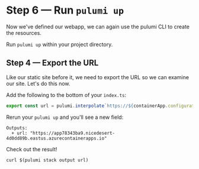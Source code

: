 # Step 6 &mdash; Run `pulumi up`

Now we've defined our webapp, we can again use the pulumi CLI to create the resources.

Run `pulumi up` within your project directory.

## Step 4 &mdash; Export the URL

Like our static site before it, we need to export the URL so we can examine our site. Let's do this now.

Add the following to the bottom of your `index.ts`:

```typescript
export const url = pulumi.interpolate`https://${containerApp.configuration.apply(c => c?.ingress?.fqdn)}`;
```

Rerun your `pulumi up` and you'll see a new field:

```
Outputs:
  + url: "https://app78343ba9.nicedesert-4d0dd89b.eastus.azurecontainerapps.io"
```

Check out the result!

```
curl $(pulumi stack output url)
```
